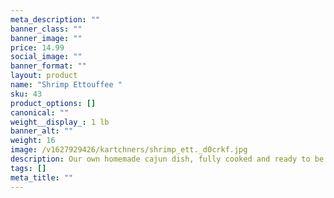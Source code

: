 ```yaml
---
meta_description: ""
banner_class: ""
banner_image: ""
price: 14.99
social_image: ""
banner_format: ""
layout: product
name: "Shrimp Ettouffee "
sku: 43
product_options: []
canonical: ""
weight__display_: 1 lb
banner_alt: ""
weight: 16
image: /v1627929426/kartchners/shrimp_ett._d0crkf.jpg
description: Our own homemade cajun dish, fully cooked and ready to be boiled and served.
tags: []
meta_title: ""
---
```

